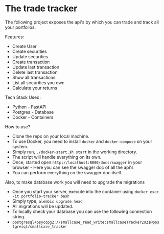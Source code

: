 # The trade tracker

The following project exposes the api's by which you can trade and track all your portfolios.

Features:
* Create User
* Create securities
* Update securities
* Create transaction
* Update last transaction
* Delete last transaction
* Show all transactions
* List all securities you own
* Calculate your returns

Tech Stack Used:
* Python - FastAPI
* Postgres - Database
* Docker - Containers

How to use?
* Clone the repo on your local machine.
* To use Docker, you need to install `docker` and `docker-compose` on your system.
* Simply run, `./docker-start.sh start` in the working directory.
* The script will handle everything on its own.
* Once, started open `http://localhost:8000/docs/swagger` in your browser - Here you can see the swagger doc of all the api's
* You can perform everything on the swagger doc itself.

Also, to make database work you will need to upgrade the migrations
* Once you start your server, execute into the container using `docker exec -it portfolio-tracker bash`
* Simply type, `alembic upgrade head` 
* All migrations will be updated.
* To locally check your database you can use the following connection string. 
* `postgresql+psycopg2://smallcase_read_write:smallcaseTracker2021@postgresql/smallcase_tracker`
